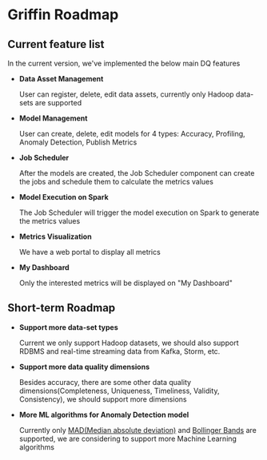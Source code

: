 # Griffin Roadmap

## Current feature list
In the current version, we've implemented the below main DQ features

- **Data Asset Management**

  User can register, delete, edit data assets, currently only Hadoop data-sets are supported

- **Model Management**

  User can create, delete, edit models for 4 types: Accuracy, Profiling, Anomaly Detection, Publish Metrics

- **Job Scheduler**

  After the models are created, the Job Scheduler component can create the jobs and schedule them to calculate the metrics values

- **Model Execution on Spark**

  The Job Scheduler will trigger the model execution on Spark to generate the metrics values

- **Metrics Visualization**

  We have a web portal to display all metrics

- **My Dashboard**

  Only the interested metrics will be displayed on "My Dashboard"


## Short-term Roadmap

- **Support more data-set types**  

  Current we only support Hadoop datasets, we should also support RDBMS and real-time streaming data from Kafka, Storm, etc.

- **Support more data quality dimensions**

  Besides accuracy, there are some other data quality dimensions(Completeness, Uniqueness, Timeliness, Validity, Consistency), we should support more dimensions

- **More ML algorithms for Anomaly Detection model**

  Currently only [MAD(Median absolute deviation)](https://en.wikipedia.org/wiki/Median_absolute_deviation) and [Bollinger Bands](https://en.wikipedia.org/wiki/Bollinger_Bands) are supported, we are considering to support more Machine Learning algorithms
